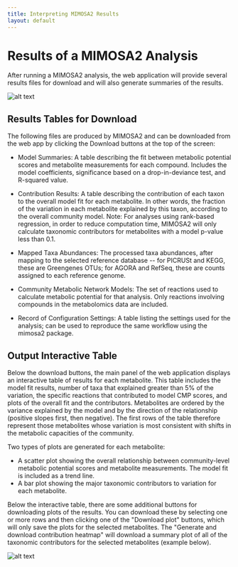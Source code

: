 ```yaml
---
title: Interpreting MIMOSA2 Results
layout: default
---
```

# Results of a MIMOSA2 Analysis

After running a MIMOSA2 analysis, the web application will provide several results files for download and will also generate summaries of the results.

![alt text](https://elbo-spice.gs.washington.edu/shiny/MIMOSA2shiny/docs/MIMOSA_results_screenShot.png "MIMOSA2 Results")


## Results Tables for Download

The following files are produced by MIMOSA2 and can be downloaded from the web app by clicking the Download buttons at the top of the screen: 

- Model Summaries: A table describing the fit between metabolic potential scores and metabolite measurements for each compound. Includes the model coefficients, significance based on a drop-in-deviance test, and R-squared value.

- Contribution Results: A table describing the contribution of each taxon to the overall model fit for each metabolite. In other words, the fraction of the variation in each metabolite explained by this taxon, according to the
overall community model. Note: For analyses using rank-based regression, in order to reduce computation time, MIMOSA2 will only calculate taxonomic contributors for metabolites with a model p-value less than 0.1.

- Mapped Taxa Abundances: The processed taxa abundances, after mapping to the selected reference database -- for PICRUSt and KEGG, these are Greengenes OTUs; for AGORA and RefSeq, these are counts assigned to each reference genome.

- Community Metabolic Network Models: The set of reactions used to calculate metabolic potential for that analysis. Only reactions involving compounds in the metabolomics data are included.

- Record of Configuration Settings: A table listing the settings used for the analysis; can be used to reproduce the same workflow using the mimosa2 package.

## Output Interactive Table

Below the download buttons, the main panel of the web application displays an interactive table of results for each metabolite. This table includes the model fit results, 
number of taxa that explained greater than 5% of the variation, the specific reactions that contributed to model CMP scores, and plots of the overall fit and the 
contributors. Metabolites are ordered by the variance explained by the model and by the direction of the relationship (positive slopes first, then negative). The
first rows of the table therefore represent those metabolites whose variation is most consistent with shifts in the metabolic capacities of the community. 

Two types of plots are generated for each metabolite: 

- A scatter plot showing the overall relationship between community-level metabolic potential scores and metabolite measurements. The model fit is included as a trend line.
- A bar plot showing the major taxonomic contributors to variation for each metabolite. 

Below the interactive table, there are some additional buttons for downloading plots of the results. You can download these by selecting one or more rows and 
then clicking one of the "Download plot" buttons, which will only save the plots for the selected metabolites. The "Generate and download contribution heatmap" will download a summary plot 
of all of the taxonomic contributors for the selected metabolites (example below).

![alt text](https://elbo-spice.gs.washington.edu/shiny/MIMOSA2shiny/docs/contrib_heatmap_example.png "Taxa contributor summary")


